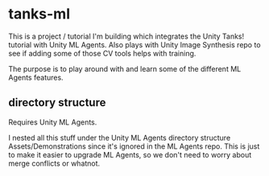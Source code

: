 # tanks-ml

This is a project / tutorial I'm building which integrates the Unity Tanks!
tutorial with Unity ML Agents.
Also plays with Unity Image Synthesis repo to see if adding some of those CV
tools helps with training.

The purpose is to play around with and learn some of the different ML Agents features.

## directory structure

Requires Unity ML Agents.

I nested all this stuff under the Unity ML Agents directory structure
Assets/Demonstrations since it's ignored in the ML Agents repo.
This is just to make it easier to upgrade ML Agents,
so we don't need to worry about merge conflicts or whatnot.

